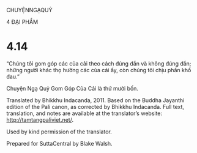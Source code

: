 CHUYỆNNGẠQUỶ

4 ĐẠI PHẨM

# 4.14

“Chúng tôi gom góp các của cải theo cách đúng đắn và không đúng đắn; những người khác thọ hưởng các của cải ấy, còn chúng tôi chịu phần khổ đau.”

Chuyện Ngạ Quỷ Gom Góp Của Cải là thứ mười bốn.

Translated by Bhikkhu Indacanda, 2011. Based on the Buddha Jayanthi edition of the Pali canon, as corrected by Bhikkhu Indacanda. Full text, translation, and notes are available at the translator’s website: http://tamtangpaliviet.net/.

Used by kind permission of the translator.

Prepared for SuttaCentral by Blake Walsh.